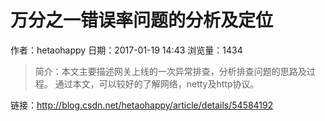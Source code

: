 # 万分之一错误率问题的分析及定位
作者：hetaohappy
日期：2017-01-19 14:43
浏览量：1434
> 简介：本文主要描述网关上线的一次异常排查，分析排查问题的思路及过程。 通过本文，可以较好的了解网络，netty及http协议。

 链接：http://blog.csdn.net/hetaohappy/article/details/54584192
